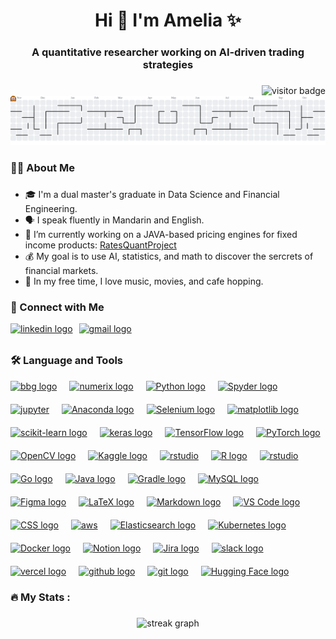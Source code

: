 <h1 align="center">Hi 👋 I'm Amelia ✨</h1>
<h3 align="center">A quantitative researcher working on AI-driven trading strategies</h3>

###

<div align="right">
  <img src="https://visitor-badge.laobi.icu/badge?page_id=hsuan5483.hsuan5483&left_color=%23FF8904&right_color=%23FF8904" alt="visitor badge" />
</div>

<picture>
  <source media="(prefers-color-scheme: dark)" srcset="https://raw.githubusercontent.com/hsuan5483/hsuan5483/output/pacman-contribution-graph-dark.svg">
  <source media="(prefers-color-scheme: light)" srcset="https://raw.githubusercontent.com/hsuan5483/hsuan5483/output/pacman-contribution-graph.svg">
  <img alt="pacman contribution graph" src="https://raw.githubusercontent.com/hsuan5483/hsuan5483/output/pacman-contribution-graph.svg">
</picture>

###

<h3 align="left">👩‍💻  About Me </h3>

###

<p align="left">
  
- 🎓 I'm a dual master's graduate in Data Science and Financial Engineering. <!-- - 📊 I work as AI Data Scientist at a hedge fund.-->
- 🗣️ I speak fluently in Mandarin and English.
- 🔭 I’m currently working on a JAVA-based pricing engines for fixed income products: [RatesQuantProject](https://github.com/hsuan5483/RatesQuantProject)
- 💰 My goal is to use AI, statistics, and math to discover the sercrets of financial markets.
- 🥂 In my free time, I love music, movies, and cafe hopping.
</p>

###

<h3 align="left">🤝  Connect with Me</h3>

<div align="left" style="display: flex;">
  <a href="https://www.linkedin.com/in/pei-hsuan-hsu/" target="_blank" style="display: flex; align-items: center; gap: 10px;">
    <img src="https://img.shields.io/static/v1?message=LinkedIn&logo=linkedin&label=&color=0077B5&logoColor=white&labelColor=&style=for-the-badge" height="25" alt="linkedin logo" />
  </a>
  <a href="mailto:hsuan.hsuuu@gmail.com" target="_blank" style="display: flex; align-items: center; gap: 10px; margin-left: 10px;">
    <img src="https://img.shields.io/badge/Gmail-D14836?style=for-the-badge&logo=gmail&logoColor=white" height="25" alt="gmail logo" />
  </a>
</div>


###

<h3 align="left">🛠 Language and Tools</h3>

<div align="left" style="display: flex; flex-wrap: wrap; justify-content: flex-start; gap: 20px;">
  <a href="https://www.bloomberg.com/professional" target="_blank"><img src="https://media.licdn.com/dms/image/v2/C4D0BAQG9jVdF5ymfGQ/company-logo_200_200/company-logo_200_200/0/1631372914196/bloomberg_professional_service_logo?e=1762387200&v=beta&t=y4m2EExEEPNzOZPdh5dlCbWhu6pnOw25y8h5HuSoORo" width="40" height="40" alt="bbg logo" /></a>
  <a href="https://www.numerix.com" target="_blank"><img src="https://media.licdn.com/dms/image/v2/D560BAQHH4L92crYNGg/company-logo_200_200/company-logo_200_200/0/1714522007690/numerix_logo?e=1762387200&v=beta&t=hsYHRrjfmfIDstZ0m8Ro4cri1AkRJgX3NdDkEZfWbT0" width="40" height="40" alt="numerix logo" /></a>
  <a href="https://www.python.org/" target="_blank"><img src="https://cdn.jsdelivr.net/gh/devicons/devicon/icons/python/python-original.svg" width="40" height="40" alt="Python logo" /></a>
  <a href="https://www.spyder-ide.org" target="_blank"> <img src="https://raw.githubusercontent.com/devicons/devicon/refs/tags/v2.17.0/icons/spyder/spyder-original.svg" alt="Spyder logo" width="40" height="40"/></a>
  <a href="https://jupyter.org/" target="_blank"> <img src="https://cdn.jsdelivr.net/gh/devicons/devicon/icons/jupyter/jupyter-original-wordmark.svg" alt="jupyter" width="40" height="40"/></a>
  <a href="https://www.anaconda.com/" target="_blank"><img src="https://cdn.jsdelivr.net/gh/devicons/devicon/icons/anaconda/anaconda-original.svg" width="40" height="40" alt="Anaconda logo" /></a>
  <a href="https://www.selenium.dev/" target="_blank"><img src="https://cdn.jsdelivr.net/gh/devicons/devicon/icons/selenium/selenium-original.svg" width="40" height="40" alt="Selenium logo" /></a>
  <a href="https://matplotlib.org" target="_blank"><img src="https://raw.githubusercontent.com/devicons/devicon/refs/tags/v2.17.0/icons/matplotlib/matplotlib-original-wordmark.svg" width="40" height="40" alt="matplotlib logo" /></a>
  <a href="https://scikit-learn.org/" target="_blank"><img src="https://cdn.jsdelivr.net/gh/devicons/devicon/icons/scikitlearn/scikitlearn-original.svg" width="40" height="40" alt="scikit-learn logo" /></a>
  <a href="https://keras.io" target="_blank"><img src="https://raw.githubusercontent.com/devicons/devicon/refs/tags/v2.17.0/icons/keras/keras-original.svg" width="40" height="40" alt="keras logo" /></a>
  <a href="https://www.tensorflow.org/" target="_blank"><img src="https://cdn.jsdelivr.net/gh/devicons/devicon/icons/tensorflow/tensorflow-original.svg" width="40" height="40" alt="TensorFlow logo" /></a>
  <a href="https://pytorch.org/" target="_blank"><img src="https://cdn.jsdelivr.net/gh/devicons/devicon/icons/pytorch/pytorch-original.svg" width="40" height="40" alt="PyTorch logo" /></a>
  <a href="https://opencv.org/" target="_blank"><img src="https://cdn.jsdelivr.net/gh/devicons/devicon/icons/opencv/opencv-original.svg" width="40" height="40" alt="OpenCV logo" /></a>
<a href="https://www.kaggle.com" target="_blank"><img src="https://raw.githubusercontent.com/devicons/devicon/refs/tags/v2.17.0/icons/kaggle/kaggle-original.svg" width="40" height="40" alt="Kaggle logo" /></a>
  <a href="https://www.ibm.com/products/spss-statistics" target="_blank"><img src="https://raw.githubusercontent.com/devicons/devicon/refs/tags/v2.17.0/icons/spss/spss-original.svg" alt="rstudio" width="40" height="40" /></a>
  <a href="https://www.r-project.org/" target="_blank"><img src="https://cdn.jsdelivr.net/gh/devicons/devicon/icons/r/r-original.svg" width="40" height="40" alt="R logo" /></a>
  <a href="https://posit.co/download/rstudio-desktop/" target="_blank"> <img src="https://cdn.jsdelivr.net/gh/devicons/devicon/icons/rstudio/rstudio-original.svg" alt="rstudio" width="40" height="40" /></a>
  <a href="https://go.dev/" target="_blank"><img src="https://cdn.jsdelivr.net/gh/devicons/devicon/icons/go/go-original.svg" width="40" height="40" alt="Go logo" /></a>
  <a href="https://www.java.com/" target="_blank"><img src="https://cdn.jsdelivr.net/gh/devicons/devicon/icons/java/java-original.svg" width="40" height="40" alt="Java logo" /></a>
    <a href="https://gradle.org/" target="_blank"><img src="https://cdn.jsdelivr.net/gh/devicons/devicon/icons/gradle/gradle-original.svg" width="40" height="40" alt="Gradle logo" /></a>
  <a href="https://www.mysql.com/" target="_blank"><img src="https://cdn.jsdelivr.net/gh/devicons/devicon/icons/mysql/mysql-original.svg" width="40" height="40" alt="MySQL logo" /></a>
  <a href="https://www.figma.com/" target="_blank"><img src="https://cdn.jsdelivr.net/gh/devicons/devicon/icons/figma/figma-original.svg" width="40" height="40" alt="Figma logo" /></a>
  <a href="https://www.latex-project.org/" target="_blank"><img src="https://cdn.jsdelivr.net/gh/devicons/devicon/icons/latex/latex-original.svg" width="40" height="40" alt="LaTeX logo" /></a>
  <a href="https://daringfireball.net/projects/markdown/" target="_blank"><img src="https://cdn.jsdelivr.net/gh/devicons/devicon/icons/markdown/markdown-original.svg" width="40" height="40" alt="Markdown logo" /></a>
  <a href="https://code.visualstudio.com/" target="_blank"><img src="https://cdn.jsdelivr.net/gh/devicons/devicon/icons/vscode/vscode-original.svg" width="40" height="40" alt="VS Code logo" /></a>
  <a href="https://developer.mozilla.org/docs/Web/CSS" target="_blank"><img src="https://cdn.jsdelivr.net/gh/devicons/devicon/icons/css3/css3-original.svg" width="40" height="40" alt="CSS logo" /></a>
  <a href="https://aws.amazon.com/" target="_blank"><img src="https://img.icons8.com/color/512/amazon-web-services.png" alt="aws" width="40" height="40"/></a>
  <a href="https://www.elastic.co/elasticsearch/" target="_blank"><img src="https://cdn.jsdelivr.net/gh/devicons/devicon/icons/elasticsearch/elasticsearch-original.svg" width="40" height="40" alt="Elasticsearch logo" /></a>
  <a href="https://kubernetes.io/" target="_blank"><img src="https://cdn.jsdelivr.net/gh/devicons/devicon/icons/kubernetes/kubernetes-plain.svg" width="40" height="40" alt="Kubernetes logo" /></a>
  <a href="https://www.docker.com/" target="_blank"><img src="https://cdn.jsdelivr.net/gh/devicons/devicon/icons/docker/docker-original.svg" width="40" height="40" alt="Docker logo" /></a>
  <a href="https://www.notion.so/" target="_blank"><img src="https://cdn.jsdelivr.net/gh/devicons/devicon/icons/notion/notion-original.svg" width="40" height="40" alt="Notion logo" /></a>
    <a href="https://www.atlassian.com/software/jira" target="_blank"><img src="https://raw.githubusercontent.com/devicons/devicon/refs/tags/v2.17.0/icons/jira/jira-original.svg" width="40" height="40" alt="Jira logo" /></a>
    <a href="https://slack.com/intl/en-gb/" target="_blank"><img src="https://raw.githubusercontent.com/devicons/devicon/refs/tags/v2.17.0/icons/slack/slack-original.svg" width="40" height="40" alt="slack logo" /></a>
        <a href="https://vercel.com" target="_blank"><img src="https://raw.githubusercontent.com/devicons/devicon/refs/tags/v2.17.0/icons/vercel/vercel-original-wordmark.svg" width="40" height="40" alt="vercel logo" /></a>
  <a href="https://github.com" target="_blank"><img src="https://raw.githubusercontent.com/devicons/devicon/refs/tags/v2.17.0/icons/github/github-original.svg" width="40" height="40" alt="github logo" /></a>
  <a href="https://git-scm.com" target="_blank"><img src="https://raw.githubusercontent.com/devicons/devicon/refs/tags/v2.17.0/icons/git/git-original.svg" width="40" height="40" alt="git logo" /></a>
  <a href="https://huggingface.co" target="_blank"><img src="https://cas-bridge.xethub.hf.co/xet-bridge-us/63d3eec885118edc0439bd98/b5b6c9df87c8c406e1f861d53537050e7f0ed7aaee4f7768fe9087ee7db54992?X-Amz-Algorithm=AWS4-HMAC-SHA256&X-Amz-Content-Sha256=UNSIGNED-PAYLOAD&X-Amz-Credential=cas%2F20251020%2Fus-east-1%2Fs3%2Faws4_request&X-Amz-Date=20251020T102447Z&X-Amz-Expires=3600&X-Amz-Signature=f955bd4a491301bb6a280b8d556b9a440e0df85fe0f497f4c82b7df0b684d30e&X-Amz-SignedHeaders=host&X-Xet-Cas-Uid=66f3a7b52d2e360fd3d1940c&response-content-disposition=inline%3B+filename*%3DUTF-8%27%27hf-logo.svg%3B+filename%3D%22hf-logo.svg%22%3B&response-content-type=image%2Fsvg%2Bxml&x-id=GetObject&Expires=1760959487&Policy=eyJTdGF0ZW1lbnQiOlt7IkNvbmRpdGlvbiI6eyJEYXRlTGVzc1RoYW4iOnsiQVdTOkVwb2NoVGltZSI6MTc2MDk1OTQ4N319LCJSZXNvdXJjZSI6Imh0dHBzOi8vY2FzLWJyaWRnZS54ZXRodWIuaGYuY28veGV0LWJyaWRnZS11cy82M2QzZWVjODg1MTE4ZWRjMDQzOWJkOTgvYjViNmM5ZGY4N2M4YzQwNmUxZjg2MWQ1MzUzNzA1MGU3ZjBlZDdhYWVlNGY3NzY4ZmU5MDg3ZWU3ZGI1NDk5MioifV19&Signature=YhJt99m94UUGoP-REIxW4EhwGtGy%7En64XaN7RKPMx9Hz8%7Ej-apjJAV8UUVL7YFVPKzC2CYoHnN5MdYbGnzk93vv9cXtJzUBt0xxttraqdGRDjJ4LbCbRPiQ9QL6OQvTPOALYrHNtL7wylS9TD0u6ThqmW4mE7riRheS-fAlAMyrLloEXJFT0-%7E07yBWUnwamN2q5E30JLrmiyu3TY%7EGcZ6HiGXtMoPmGM7K7ytqBbPoW9qvLMHjR1Z8EAIuh0W3hDqwjt8M-CwOy30MJ7jo2ssC25EJZGCEppNstUZm5IIdGqK0FAGlhDeXZm5cY6RpRPH3PLNA4LPhRYfxwSe268w__&Key-Pair-Id=K2L8F4GPSG1IFC" width="40" height="40" alt="Hugging Face logo" /></a>
</div>

###

<h3 align="left">🔥   My Stats :</h3>

###

<div align="center">
  <img src="https://streak-stats.demolab.com?user=hsuan5483&locale=en&mode=daily&theme=dark&hide_border=false&border_radius=5&order=3" height="220" alt="streak graph"  />
<!--
  <img src="https://github-readme-stats.vercel.app/api/top-langs?username=hsuan5483&locale=en&hide_title=false&layout=compact&card_width=320&theme=dracula&hide_border=false&order=2&exclude_repo=profile.md&hide=html&langs_count=10" height="150" alt="languages graph showing language usage in projects (not files), except HTML" />
</div>
-->
